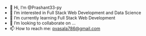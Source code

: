 - 👋 Hi, I’m @Prashant33-py
- 👀 I’m interested in Full Stack Web Development and Data Science
- 🌱 I’m currently learning Full Stack Web Development
- 💞️ I’m looking to collaborate on ...
- 📫 How to reach me: pvasala786@gmail.com

<!---
Prashant33-py/Prashant33-py is a ✨ special ✨ repository because its `README.md` (this file) appears on your GitHub profile.
You can click the Preview link to take a look at your changes.
--->
